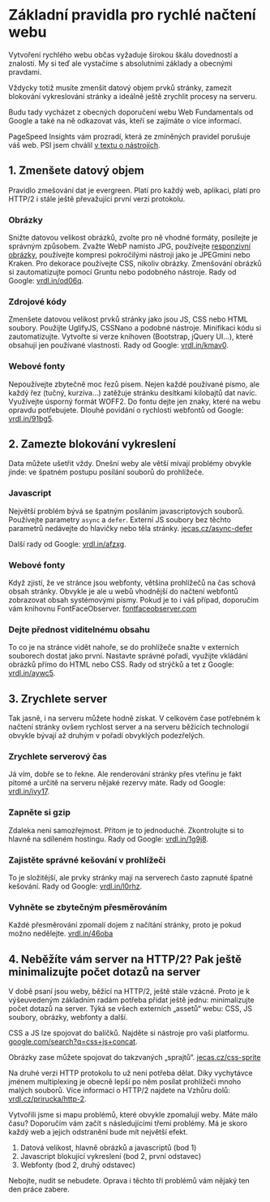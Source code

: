# Základní pravidla pro rychlé načtení webu

Vytvoření rychlého webu občas vyžaduje širokou škálu dovedností a znalostí. My si teď ale vystačíme s absolutními základy a obecnými pravdami. 

Vždycky totiž musíte zmenšit datový objem prvků stránky, zamezit blokování vykreslování stránky a ideálně ještě zrychlit procesy na serveru.

Budu tady vycházet z obecných doporučení webu Web Fundamentals od Google a také na ně odkazovat vás, kteří se zajímáte o více informací.

PageSpeed Insights vám prozradí, která ze zmíněných pravidel porušuje váš web. PSI jsem chválil [v textu o nástrojích](rychlost-nastroje.md).

## 1. Zmenšete datový objem

Pravidlo zmešování dat je evergreen. Platí pro každý web, aplikaci, platí pro HTTP/2 i stále ještě převažující první verzi protokolu.

### Obrázky

Snižte datovou velikost obrázků, zvolte pro ně vhodné formáty, posílejte je správným způsobem. Zvažte WebP namísto JPG, používejte [responzivní obrázky](responzivni-obrazky.md), používejte kompresi pokročilými nástroji jako je JPEGmini nebo Kraken. Pro dekorace používejte CSS, nikoliv obrázky. Zmenšování obrázků si zautomatizujte pomocí Gruntu nebo podobného nástroje. Rady od Google: [vrdl.in/od06q](https://developers.google.com/web/fundamentals/performance/optimizing-content-efficiency/image-optimization).

### Zdrojové kódy 

Zmenšete datovou velikost prvků stránky jako jsou JS, CSS nebo HTML soubory. Použijte UglifyJS, CSSNano a podobné nástroje. Minifikaci kódu si zautomatizujte. Vytvořte si verze knihoven (Bootstrap, jQuery UI…), které obsahují jen používané vlastnosti. Rady od Google: [vrdl.in/kmav0](https://developers.google.com/speed/docs/insights/MinifyResources).

### Webové fonty

Nepoužívejte zbytečně moc řezů písem. Nejen každé používané písmo, ale každý řez (tučný, kurzíva…) zatěžuje stránku desítkami kilobajtů dat navíc. Využívejte úsporný formát WOFF2. Do fontu dejte jen znaky, které na webu opravdu potřebujete. Dlouhé povídání o rychlosti webfontů od Google: [vrdl.in/91bg5](https://developers.google.com/web/fundamentals/performance/optimizing-content-efficiency/webfont-optimization).


## 2. Zamezte blokování vykreslení

Data můžete ušetřit vždy. Dnešní weby ale větší mívají problémy obvykle jinde: ve špatném postupu posílání souborů do prohlížeče.

### Javascript

Největší problém bývá se špatným posíláním javascriptových souborů. Používejte parametry `async` a `defer`. Externí JS soubory bez těchto parametrů nedávejte do hlavičky nebo těla stránky. [jecas.cz/async-defer](http://jecas.cz/async-defer)

Další rady od Google: [vrdl.in/afzxg](https://developers.google.com/speed/docs/insights/BlockingJS).

### Webové fonty

Když zjistí, že ve stránce jsou webfonty, většina prohlížečů na čas schová obsah stránky. Obvykle je ale u webů vhodnější do načtení webfontů zobrazovat obsah systémovými písmy. Pokud je to i váš případ, doporučím vám knihovnu FontFaceObserver. [fontfaceobserver.com](https://fontfaceobserver.com/)

### Dejte přednost viditelnému obsahu

To co je na stránce vidět nahoře, se do prohlížeče snažte v externích souborech dostat jako první. Nastavte správné pořadí, využijte vkládání obrázků přímo do HTML nebo CSS. Rady od strýčků a tet z Google: [vrdl.in/aywc5](https://developers.google.com/speed/docs/insights/PrioritizeVisibleContent).

## 3. Zrychlete server

Tak jasně, i na serveru můžete hodně získat. V celkovém čase potřebném k načtení stránky ovšem rychlost server a na serveru běžících technologií obvykle bývají až druhým v pořadí obvyklých podezřelých.

### Zrychlete serverový čas

Já vím, dobře se to řekne. Ale renderování stránky přes vteřinu je fakt pitomé a určitě na serveru nějaké rezervy máte. Rady od Google: [vrdl.in/ivy17](https://developers.google.com/speed/docs/insights/Server).

### Zapněte si gzip

Zdaleka není samozřejmost. Přitom je to jednoduché. Zkontrolujte si to hlavně na sdíleném hostingu. Rady od Google: [vrdl.in/1g9j8](https://developers.google.com/speed/docs/insights/EnableCompression).

### Zajistěte správné kešování v prohlížeči

To je složitější, ale prvky stránky mají na serverech často zapnuté špatné kešování. Rady od Google: [vrdl.in/l0rhz](https://developers.google.com/speed/docs/insights/LeverageBrowserCaching).

### Vyhněte se zbytečným přesměrováním

Každé přesměrování zpomalí dojem z načítání stránky, proto je pokud možno nedělejte. [vrdl.in/46oba](https://developers.google.com/speed/docs/insights/AvoidRedirects)


## 4. Neběžíte vám server na HTTP/2? Pak ještě minimalizujte počet dotazů na server

V době psaní jsou weby, běžící na HTTP/2, ještě stále vzácné. Proto je k výšeuvedeným základním radám potřeba přidat ještě jednu: minimalizujte počet dotazů na server. Týká se všech externích „assetů“ webu: CSS, JS soubory, obrázky, webfonty a další.

CSS a JS lze spojovat do balíčků. Najděte si nástroje pro vaši platformu. [google.com/search?q=css+js+concat](https://www.google.com/search?q=css+js+concat).

Obrázky zase můžete spojovat do takzvaných „sprajtů“. [jecas.cz/css-sprite](http://jecas.cz/css-sprite)

Na druhé verzi HTTP protokolu to už není potřeba dělat. Díky vychytávce jménem multiplexing je obecně lepší po něm posílat prohlížeči mnoho malých souborů. Více informací o HTTP/2 najdete na Vzhůru dolů: [vrdl.cz/prirucka/http-2](http://www.vzhurudolu.cz/prirucka/http-2).

Vytvořili jsme si mapu problémů, které obvykle zpomalují weby. Máte málo času? Doporučím vám začít s následujícími třemi problémy. Má je skoro každý web a jejich odstranění bude mít největší efekt.

1. Datová velikost, hlavně obrázků a javascriptů (bod 1)
2. Javascript blokující vykreslení (bod 2, první odstavec)
3. Webfonty (bod 2, druhý odstavec)

Nebojte, nudit se nebudete. Oprava i těchto tří problémů vám nějaký ten den práce zabere. 

